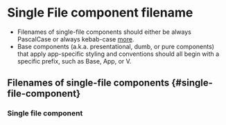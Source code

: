# Single File component filename
- Filenames of single-file components should either be always PascalCase or always kebab-case [more](/#single-file-component).
- Base components (a.k.a. presentational, dumb, or pure components) that apply app-specific styling and conventions should all begin with a specific prefix, such as Base, App, or V.

## Filenames of single-file components {#single-file-component}
### Single file component